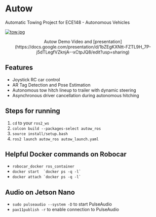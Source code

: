 # Autow

Automatic Towing Project for ECE148 - Autonomous Vehicles

[![tow.jpg](https://upload.wikimedia.org/wikipedia/commons/0/06/Autow.jpg)](https://www.youtube.com/watch?v=caYrD2hRw2U)
<p align=center> Autow Demo Video and [presentation](https://docs.google.com/presentation/d/1bZEgKXNtt-FZTL9H_7P-j5dTLegfVZknjA--xCtpJQ8/edit?usp=sharing) </p>

## Features

- Joystick RC car control
- AR Tag Detection and Pose Estimation
- Autonomous tow hitch lineup to trailer with dynamic steering
- Asynchronous driver cancellation during autonomous hitching

## Steps for running

1. `cd` to your `ros2_ws`
2. `colcon build --packages-select autow_ros`
3. `source install/setup.bash`
4. `ros2 launch autow_ros autow_launch.yaml`

## Helpful Docker commands on Robocar

- `robocar_docker ros_container`
- `` docker start  `docker ps -q -l`  ``
- `` docker attach `docker ps -q -l`  ``

## Audio on Jetson Nano

- `sudo pulseaudio --system -D` to start PulseAudio
- `pax11publish -r` to enable connection to PulseAudio

